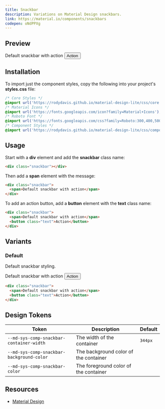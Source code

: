 ```yaml
---
title: Snackbar
description: Variations on Material Design snackbars.
link: https://material.io/components/snackbars
codepen: oNdPPXg
---
```


## Preview

<div class="preview">
  <div class="snackbar">
    <span>Default snackbar with action</span>
    <button class="text">Action</button>
  </div>
</div>

## Installation

To import just the component styles, copy the following into your project's **styles.css** file:

```css
/* Core Styles */
@import url('https://rodydavis.github.io/material-design-lite/css/core.css');
/* Material Icons */
@import url('https://fonts.googleapis.com/icon?family=Material+Icons');
/* Roboto Font */
@import url('https://fonts.googleapis.com/css?family=Roboto:300,400,500,700&amp;display=swap');
/* Component Styles */
@import url('https://rodydavis.github.io/material-design-lite/css/components/snackbar/style.css');
```

## Usage

Start with a **div** element and add the **snackbar** class name:

```html
<div class="snackbar"></div>
```

Then add a **span** element with the message:

```html
<div class="snackbar">
  <span>Default snackbar with action</span>
</div>
```

To add an action button, add a **button** element with the **text** class name:

```html
<div class="snackbar">
  <span>Default snackbar with action</span>
  <button class="text">Action</button>
</div>
```

## Variants

### Default

Default snackbar styling.

<div class="preview">
  <div class="snackbar">
    <span>Default snackbar with action</span>
    <button class="text">Action</button>
  </div>
</div>

```html
<div class="snackbar">
  <span>Default snackbar with action</span>
  <button class="text">Action</button>
</div>
```

## Design Tokens

| Token                                   | Description                 | Default |
|-----------------------------------------|-----------------------------|---------|
| `--md-sys-comp-snackbar-container-width` | The width of the container | `344px`  |
| `--md-sys-comp-snackbar-background-color`            | The background color of the container | <div class="tooltip token-box color-inverse-surface" data-tooltip="--md-sys-color-inverse-surface"></div> |
| `--md-sys-comp-snackbar-color`            | The foreground color of the container | <div class="tooltip token-box color-inverse-on-surface" data-tooltip="--md-sys-color-inverse-on-surface"></div> |

## Resources

- [Material Design](https://material.io/components/snackbars)
